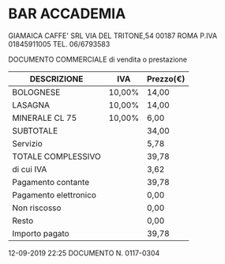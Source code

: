 
# BAR ACCADEMIA
GIAMAICA CAFFE' SRL
VIA DEL TRITONE,54
00187 ROMA
P.IVA 01845911005
TEL. 06/6793583

DOCUMENTO COMMERCIALE
di vendita o prestazione

| DESCRIZIONE           | IVA    | Prezzo(€) |
| --------------------- | ------ | --------- |
| BOLOGNESE             | 10,00% | 14,00     |
| LASAGNA               | 10,00% | 14,00     |
| MINERALE CL 75        | 10,00% | 6,00      |
| SUBTOTALE             |        | 34,00     |
| Servizio              |        | 5,78      |
| TOTALE COMPLESSIVO    |        | 39,78     |
| di cui IVA            |        | 3,62      |
| Pagamento contante    |        | 39,78     |
| Pagamento elettronico |        | 0,00      |
| Non riscosso          |        | 0,00      |
| Resto                 |        | 0,00      |
| Importo pagato        |        | 39,78     |

12-09-2019 22:25
DOCUMENTO N. 0117-0304